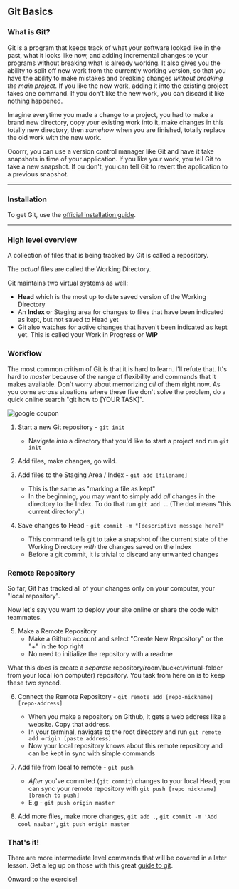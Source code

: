 ## Git Basics

### What is Git?

Git is a program that keeps track of what your software looked like in the past, what it looks like now, and adding incremental changes to your programs without breaking what is already working. It also gives you the ability to split off new work from the currently working version, so that you have the ability to make mistakes and breaking changes _without breaking the main project._ If you like the new work, adding it into the existing project takes one command. If you don't like the new work, you can discard it like nothing happened.

Imagine everytime you made a change to a project, you had to make a brand new directory, copy your existing work into it, make changes in this totally new directory, then _somehow_ when you are finished, totally replace the old work with the new work.

Ooorrr, you can use a version control manager like Git and have it take snapshots in time of your application. If you like your work, you tell Git to take a new snapshot. If ou don't, you can tell Git to revert the application to a previous snapshot.

<hr>

### Installation

To get Git, use the [official installation guide](https://git-scm.com/book/en/v2/Getting-Started-Installing-Git).

<hr>

### High level overview

A collection of files that is being tracked by Git is called a repository.

The _actual_ files are called the Working Directory.

Git maintains two virtual systems as well:
- **Head** which is the most up to date saved version of the Working Directory
- An **Index** or Staging area for changes to files that have been indicated as kept, but not saved to Head yet
- Git also watches for active changes that haven't been indicated as kept yet. This is called your Work in Progress or **WIP**

### Workflow

The most common critism of Git is that it is hard to learn. I'll refute that. It's hard to _master_ because of the range of flexibility and commands that it makes available. Don't worry about memorizing _all_ of them right now. As you come across situations where these five don't solve the problem, do a quick online search "git how to [YOUR TASK]".

![google coupon](http://i0.kym-cdn.com/photos/images/newsfeed/000/219/551/google-search-coupon.jpg)

1. Start a new Git repository - `git init`
    - Navigate _into_ a directory that you'd like to start a project and run `git init`

2. Add files, make changes, go wild.

3. Add files to the Staging Area / Index - `git add [filename]`
    - This is the same as "marking a file as kept"
    - In the beginning, you may want to simply add _all_ changes in the directory to the Index. To do that run `git add .`. (The dot means "this current directory".)

4. Save changes to Head - `git commit -m "[descriptive message here]"`
    - This command tells git to take a snapshot of the current state of the Working Directory _with_ the changes saved on the Index
    - Before a git commit, it is trivial to discard any unwanted changes

### Remote Repository

So far, Git has tracked all of your changes only on your computer, your "local repository".

Now let's say you want to deploy your site online or share the code with teammates.


5. Make a Remote Repository
    - Make a Github account and select "Create New Repository" or the "+" in the top right
    - No need to initialize the repository with a readme

  What this does is create a _separate_ repository/room/bucket/virtual-folder from your local (on computer) repository. You task from here on is to keep these two synced.


6. Connect the Remote Repository - `git remote add [repo-nickname] [repo-address]`
    - When you make a repository on Github, it gets a web address like a website. Copy that address.
    - In your terminal, navigate to the root directory and run `git remote add origin [paste address]`
    - Now your local repository knows about this remote repository and can be kept in sync with simple commands

7. Add file from local to remote - `git push`
    - _After_ you've commited (`git commit`) changes to your local Head, you can sync your remote repository with `git push [repo nickname] [branch to push]`
    - E.g - `git push origin master`

8. Add more files, make more changes, `git add .`, `git commit -m 'Add cool navbar'`, `git push origin master`

### That's it!

There are more intermediate level commands that will be covered in a later lesson. Get a leg up on those with this great [guide to git](http://rogerdudler.github.io/git-guide/).

<p class="closing">Onward to the exercise!</p>